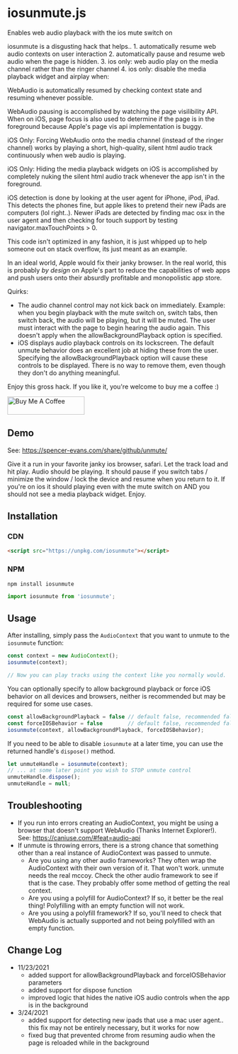 # iosunmute.js
Enables web audio playback with the ios mute switch on

iosunmute is a disgusting hack that helps..
	1. automatically resume web audio contexts on user interaction
	2. automatically pause and resume web audio when the page is hidden.
	3. ios only: web audio play on the media channel rather than the ringer channel
	4. ios only: disable the media playback widget and airplay when:

WebAudio is automatically resumed by checking context state and resuming whenever possible.

WebAudio pausing is accomplished by watching the page visilibility API. When on iOS, page focus
is also used to determine if the page is in the foreground because Apple's page vis api implementation is buggy.

iOS Only: Forcing WebAudio onto the media channel (instead of the ringer channel) works by playing
a short, high-quality, silent html audio track continuously when web audio is playing.

iOS Only: Hiding the media playback widgets on iOS is accomplished by completely nuking the silent
html audio track whenever the app isn't in the foreground.

iOS detection is done by looking at the user agent for iPhone, iPod, iPad. This detects the phones fine, but
apple likes to pretend their new iPads are computers (lol right..). Newer iPads are detected by finding
mac osx in the user agent and then checking for touch support by testing navigator.maxTouchPoints > 0.

This code isn't optimized in any fashion, it is just whipped up to help someone out on stack overflow, its just meant as an example.

In an ideal world, Apple would fix their janky browser. In the real world, this is probably *by design* on Apple's part to reduce the capabilities of web apps and push users onto their absurdly profitable and monopolistic app store.

Quirks:
- The audio channel control may not kick back on immediately. Example: when you begin playback with the mute switch on, switch tabs, then switch back, the audio will be playing, but it will be muted. The user must interact with the page to begin hearing the audio again. This doesn't apply when the allowBackgroundPlayback option is specified.
- iOS displays audio playback controls on its lockscreen. The default unmute behavior does an excellent job at hiding these from the user. Specifying the allowBackgroundPlayback option will cause these controls to be displayed. There is no way to remove them, even though they don't do anything meaningful.

Enjoy this gross hack. If you like it, you're welcome to buy me a coffee :)

<a href="https://www.buymeacoffee.com/sevans" target="_blank"><img src="https://cdn.buymeacoffee.com/buttons/default-orange.png" alt="Buy Me A Coffee" height="41" width="174"></a>

## Demo
See: https://spencer-evans.com/share/github/unmute/

Give it a run in your favorite janky ios browser, safari. Let the track load and hit play. Audio should be playing. It should pause if you switch tabs / minimize the window / lock the device and resume when you return to it. If you're on ios it should playing even with the mute switch on AND you should not see a media playback widget. Enjoy.

## Installation

### CDN

```html
<script src="https://unpkg.com/iosunmute"></script>
```

### NPM

```console
npm install iosunmute
```

```javascript
import iosunmute from 'iosunmute';
```

## Usage

After installing, simply pass the `AudioContext` that you want to unmute to the `iosunmute` function:

```javascript
const context = new AudioContext();
iosunmute(context);

// Now you can play tracks using the context like you normally would.
```

You can optionally specify to allow background playback or force iOS behavior on all devices and browsers, neither is recommended but may be required for some use cases.

```javascript
const allowBackgroundPlayback = false // default false, recommended false
const forceIOSBehavior = false        // default false, recommended false
iosunmute(context, allowBackgroundPlayback, forceIOSBehavior);
```

If you need to be able to disable `iosunmute` at a later time, you can use the returned handle's `dispose()` method.

```javascript
let unmuteHandle = iosunmute(context);
// ... at some later point you wish to STOP unmute control
unmuteHandle.dispose();
unmuteHandle = null;
```

## Troubleshooting
- If you run into errors creating an AudioContext, you might be using a browser that doesn't support WebAudio (Thanks Internet Explorer!). See: https://caniuse.com/#feat=audio-api
- If unmute is throwing errors, there is a strong chance that something other than a real instance of AudioContext was passed to unmute.
    - Are you using any other audio frameworks? They often wrap the AudioContext with their own version of it. That won't work. unmute needs the real mccoy. Check the other audio framework to see if that is the case. They probably offer some method of getting the real context.
    - Are you using a polyfill for AudioContext? If so, it better be the real thing! Polyfilling with an empty function will not work.
    - Are you using a polyfill framework? If so, you'll need to check that WebAudio is actually supported and not being polyfilled with an empty function.

## Change Log
- 11/23/2021
  - added support for allowBackgroundPlayback and forceIOSBehavior parameters
  - added support for dispose function
  - improved logic that hides the native iOS audio controls when the app is in the background
- 3/24/2021
  - added support for detecting new ipads that use a mac user agent.. this fix may not be entirely necessary, but it works for now
  - fixed bug that prevented chrome from resuming audio when the page is reloaded while in the background
